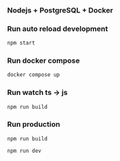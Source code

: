 ### Nodejs + PostgreSQL + Docker

### Run auto reload development

```js
npm start
```

### Run docker compose

```js
docker compose up 
```

### Run watch ts -> js

```js
npm run build
```

### Run production

```
npm run build
```

```js
npm run dev
```
